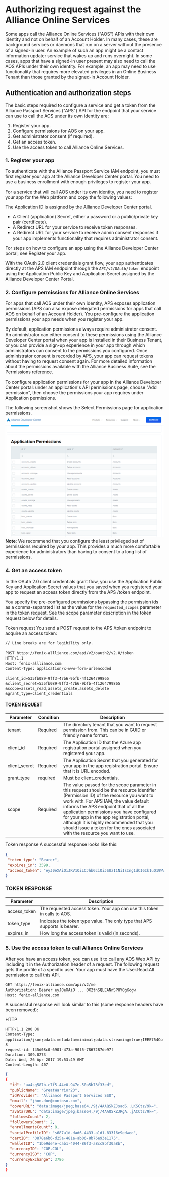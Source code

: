 # Authorizing request against the Alliance Online Services

Some apps call the Alliance Online Services ("AOS") APIs with their own identity and not on behalf of an Account Holder. In many cases, these are background services or daemons that run on a server without the presence of a signed-in user. An example of such an app might be a contact information updater service that wakes up and runs overnight. In some cases, apps that have a signed-in user present may also need to call the AOS APIs under their own identity. For example, an app may need to use functionality that requires more elevated privileges in an Online Business Tenant than those granted by the signed-in Account Holder.

## Authentication and authorization steps
The basic steps required to configure a service and get a token from the Alliance Passport Services ("APS") API for the endpoint that your service can use to call the AOS under its own identity are:

1. Register your app.
1. Configure permissions for AOS on your app.
1. Get administrator consent (if required).
1. Get an access token.
1. Use the access token to call Alliance Online Services.

### 1. Register your app
To authenticate with the Alliance Passport Service IAM endpoint, you must first register your app at the Alliance Developer Center portal. You need to use a business enrollment with enough privileges to register your app.

For a service that will call AOS under its own identity, you need to register your app for the Web platform and copy the following values:

The Application ID is assigned by the Alliance Developer Center portal.
- A Client (application) Secret, either a password or a public/private key pair (certificate).
- A Redirect URL for your service to receive token responses.
- A Redirect URL for your service to receive admin consent responses if your app implements functionality that requires administrator consent.

For steps on how to configure an app using the Alliance Developer Center portal, see Register your app.

With the OAuth 2.0 client credentials grant flow, your app authenticates directly at the APS IAM endpoint through the `API/v2/OAuth/token` endpoint using the Application Public Key and Application Secret assigned by the Alliance Developer Center Portal.

### 2. Configure permissions for Alliance Online Services
For apps that call AOS under their own identity, APS exposes application permissions (APS can also expose delegated permissions for apps that call AOS on behalf of an Account Holder). You pre-configure the application permissions your app needs when you register your app. 

By default, application permissions always require administrator consent. An administrator can either consent to these permissions using the Alliance Developer Center portal when your app is installed in their Business Tenant, or you can provide a sign-up experience in your app through which administrators can consent to the permissions you configured. Once administrator consent is recorded by APS, your app can request tokens without having to request consent again. For more detailed information about the permissions available with the Alliance Business Suite, see the Permissions reference.

To configure application permissions for your app in the Alliance Developer Center portal: under an application's API permissions page, choose "Add permission", then choose the permissions your app requires under Application permissions.

The following screenshot shows the Select Permissions page for application permissions.
![image.png](/.attachments/image-c521f27a-288a-4920-8edd-767deddbd62f.png)
**Note**: We recommend that you configure the least privileged set of permissions required by your app. This provides a much more comfortable experience for administrators than having to consent to a long list of permissions.

### 4. Get an access token
In the OAuth 2.0 client credentials grant flow, you use the Application Public Key and Application Secret values that you saved when you registered your app to request an access token directly from the APS /token endpoint.

You specify the pre-configured permissions bypassing the permission ids as a comma-separated list as the value for the `requested_scopes` parameter in the token request. See the scope parameter description in the token request below for details.

Token request
You send a POST request to the APS /token endpoint to acquire an access token:


```
// Line breaks are for legibility only.

POST https://fenix-allliance.com/api/v2/oauth2/v2.0/token
HTTP/1.1
Host: fenix-allliance.com
Content-Type: application/x-www-form-urlencoded

client_id=535fb089-9ff3-47b6-9bfb-4f1264799865
&client_secret=535fb089-9ff3-47b6-9bfb-4f1264799865
&scope=assets_read,assets_create,assets_delete
&grant_type=client_credentials
```


#### TOKEN REQUEST


	

| Parameter	 |  Condition	| Description |
|--|--|--|
| tenant |  Required	| The directory tenant that you want to request permission from. This can be in GUID or friendly name format. |
| client_id | Required | The Application ID that the Azure app registration portal assigned when you registered your app. |
|client_secret	 | Required	|The Application Secret that you generated for your app in the app registration portal. Ensure that it is URL encoded. ​|
| grant_type	|  required| Must be client_credentials.|
| scope	|  Required | The value passed for the scope parameter in this request should be the resource identifier (Permission ID) of the resource you want to work with. For APS IAM, the value default informs the APS endpoint that of all the application permissions you have configured for your app in the app registration portal, although it is highly recommended that you should issue a token for the ones associated with the resource you want to use.|


Token response
A successful response looks like this:

```JSON
{
 ​"token_type": "Bearer",
 ​"expires_in": 3599,
 ​"access_token": "eyJ0eXAiOiJKV1QiLCJhbGciOiJSUzI1NiIsIng1dCI6Ik1uQ19WWmNBVGZNNXBP..."
}
```

### TOKEN RESPONSE

| Parameter	 | Description |
|--|--|
| access_token	 | The requested access token. Your app can use this token in calls to AOS.|
| token_type	 | Indicates the token type value. The only type that APS supports is bearer.  |
| expires_in	 | How long the access token is valid (in seconds).​|


### 5. Use the access token to call Alliance Online Services
After you have an access token, you can use it to call any AOS Web API by including it in the Authorization header of a request. The following request gets the profile of a specific user. Your app must have the User.Read.All permission to call this API.


```
GET https://fenix-alliance.com/api/v2/me
Authorization: Bearer eyJ0eXAiO ... 0X2tnSQLEANnSPHY0gKcgw
Host: fenix-alliance.com
```

A successful response will look similar to this (some response headers have been removed):

HTTP

```curl
HTTP/1.1 200 OK
Content-Type: application/json;odata.metadata=minimal;odata.streaming=true;IEEE754Compatible=false;charset=utf-8
request-id: f45d08c0-6901-473a-90f5-7867287de97f
Duration: 309.0273
Date: Wed, 26 Apr 2017 19:53:49 GMT
Content-Length: 407
```

```JSON
{
{
  "id": "aa4sg587b-c7f5-44e0-947e-50a5b73f33ed",
  "publicName": "GreatWarrior23",
  "idProvider": "Alliance Passport Services SSO",
  "email": "jhon.doe@contoso.com",
  "coverURL": "data:image/jpeg;base64,/9j/4AAQSkZJsadS..LKSCtz/9k=",
  "avatarURL": "data:image/jpeg;base64,/9j/4AAQSkZJRgA..jACCtz/9k=",
  "followsCount": 2,
  "followersCount": 2,
  "enrollmentsCount": 8,
  "socialProfileID": "s687a1d-dad6-4433-a1d1-83316e9edwed",
  "cartID": "0878e6b6-d25a-481a-ab06-8b76e93e1175",
  "walletID": "1be9de4e-cab1-4044-89f3-a8cc8bf30a8b",
  "currencyID": "COP.COL",
  "currencyISO": "COP",
  "currencyExchange": 3786
}
}
```



